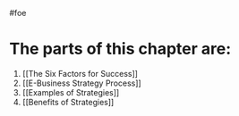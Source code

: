 #foe
# The parts of this chapter are:
1. [[The Six Factors for Success]]
2. [[E-Business Strategy Process]]
3. [[Examples of Strategies]]
4. [[Benefits of Strategies]]